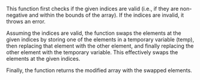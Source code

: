   This function first checks if the given indices are valid (i.e., if they are non-negative and within the bounds of the array). If the indices are invalid, it throws an error.

  Assuming the indices are valid, the function swaps the elements at the given indices by storing one of the elements in a temporary variable (temp), then replacing that element with the other element, and finally replacing the other element with the temporary variable. This effectively swaps the elements at the given indices.

  Finally, the function returns the modified array with the swapped elements.
